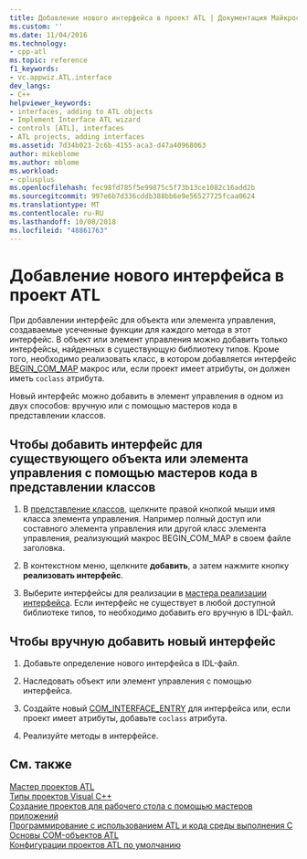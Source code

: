 ```yaml
---
title: Добавление нового интерфейса в проект ATL | Документация Майкрософт
ms.custom: ''
ms.date: 11/04/2016
ms.technology:
- cpp-atl
ms.topic: reference
f1_keywords:
- vc.appwiz.ATL.interface
dev_langs:
- C++
helpviewer_keywords:
- interfaces, adding to ATL objects
- Implement Interface ATL wizard
- controls [ATL], interfaces
- ATL projects, adding interfaces
ms.assetid: 7d34b023-2c6b-4155-aca3-d47a40968063
author: mikeblome
ms.author: mblome
ms.workload:
- cplusplus
ms.openlocfilehash: fec98fd785f5e99875c5f73b13ce1082c16add2b
ms.sourcegitcommit: 997e6b7d336cddb388bb6e9e56527725fcaa0624
ms.translationtype: MT
ms.contentlocale: ru-RU
ms.lasthandoff: 10/08/2018
ms.locfileid: "48861763"
---
```

# <a name="adding-a-new-interface-in-an-atl-project"></a>Добавление нового интерфейса в проект ATL

При добавлении интерфейс для объекта или элемента управления, создаваемые усеченные функции для каждого метода в этот интерфейс. В объект или элемент управления можно добавить только интерфейсы, найденных в существующую библиотеку типов. Кроме того, необходимо реализовать класс, в котором добавляется интерфейс [BEGIN_COM_MAP](com-map-macros.md#begin_com_map) макрос или, если проект имеет атрибуты, он должен иметь `coclass` атрибута.

Новый интерфейс можно добавить в элемент управления в одном из двух способов: вручную или с помощью мастеров кода в представлении классов.

## <a name="to-use-code-wizards-in-class-view-to-add-an-interface-to-an-existing-object-or-control"></a>Чтобы добавить интерфейс для существующего объекта или элемента управления с помощью мастеров кода в представлении классов

1. В [представление классов](/visualstudio/ide/viewing-the-structure-of-code), щелкните правой кнопкой мыши имя класса элемента управления. Например полный доступ или составного элемента управления или другой класс элемента управления, реализующий макрос BEGIN_COM_MAP в своем файле заголовка.

1. В контекстном меню, щелкните **добавить**, а затем нажмите кнопку **реализовать интерфейс**.

1. Выберите интерфейсы для реализации в [мастера реализации интерфейса](../../ide/implement-interface-wizard.md). Если интерфейс не существует в любой доступной библиотеке типов, то необходимо добавить его вручную в IDL-файл.

## <a name="to-add-a-new-interface-manually"></a>Чтобы вручную добавить новый интерфейс

1. Добавьте определение нового интерфейса в IDL-файл.

1. Наследовать объект или элемент управления с помощью интерфейса.

1. Создайте новый [COM_INTERFACE_ENTRY](com-interface-entry-macros.md#com_interface_entry) для интерфейса или, если проект имеет атрибуты, добавьте `coclass` атрибута.

1. Реализуйте методы в интерфейсе.

## <a name="see-also"></a>См. также

[Мастер проектов ATL](../../atl/reference/atl-project-wizard.md)<br/>
[Типы проектов Visual C++](../../ide/visual-cpp-project-types.md)<br/>
[Создание проектов для рабочего стола с помощью мастеров приложений](../../ide/creating-desktop-projects-by-using-application-wizards.md)<br/>
[Программирование с использованием ATL и кода среды выполнения C](../../atl/programming-with-atl-and-c-run-time-code.md)<br/>
[Основы COM-объектов ATL](../../atl/fundamentals-of-atl-com-objects.md)<br/>
[Конфигурации проектов ATL по умолчанию](../../atl/reference/default-atl-project-configurations.md)

